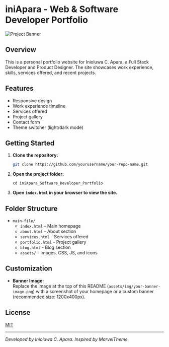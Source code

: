 # iniApara - Web & Software Developer Portfolio

![Project Banner](assets/img/your-banner-image.png)
<!-- Replace 'your-banner-image.png' with a screenshot or banner of your portfolio homepage -->

## Overview

This is a personal portfolio website for Inioluwa C. Apara, a Full Stack Developer and Product Designer. The site showcases work experience, skills, services offered, and recent projects.

## Features

- Responsive design
- Work experience timeline
- Services offered
- Project gallery
- Contact form
- Theme switcher (light/dark mode)

## Getting Started

1. **Clone the repository:**
   ```bash
   git clone https://github.com/yourusername/your-repo-name.git
   ```
2. **Open the project folder:**
   ```
   cd iniApara_Software_Developer_Portfolio
   ```
3. **Open `index.html` in your browser to view the site.**

## Folder Structure

- `main-file/`
  - `index.html` - Main homepage
  - `about.html` - About section
  - `services.html` - Services offered
  - `portfolio.html` - Project gallery
  - `blog.html` - Blog section
  - `assets/` - Images, CSS, JS, and icons

## Customization

- **Banner Image:**  
  Replace the image at the top of this README (`assets/img/your-banner-image.png`) with a screenshot of your homepage or a custom banner (recommended size: 1200x400px).

## License

[MIT](LICENSE)

---

*Developed by Inioluwa C. Apara. Inspired by MarvelTheme.*
